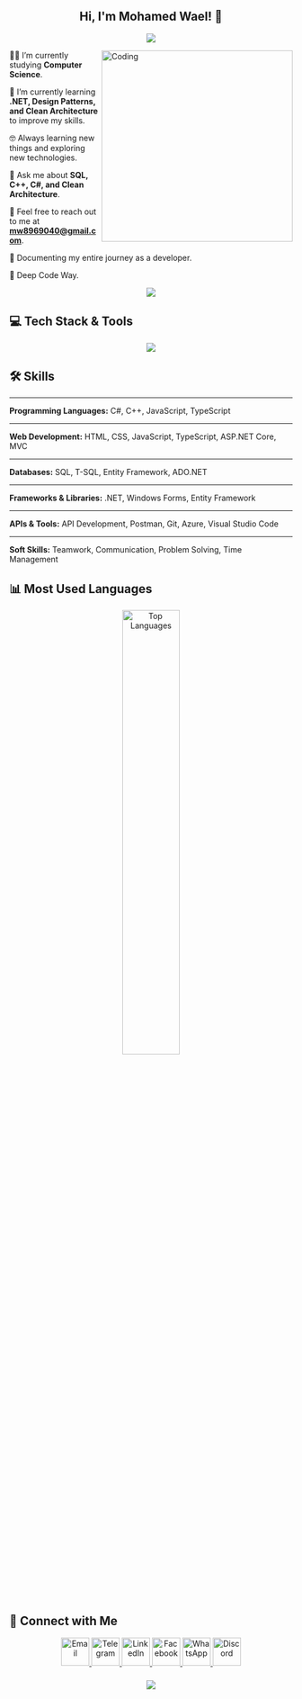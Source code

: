 <h2 align="center">Hi, I'm Mohamed Wael! 👋</h2>

<!-- Typing SVG by DenverCoder1 - https://github.com/DenverCoder1/readme-typing-svg -->
<p align="center">
  <a href="https://github.com/DenverCoder1/readme-typing-svg">
    <img src="https://readme-typing-svg.herokuapp.com/?lines=Software+Engineer;.NET+Developer;Always+Learning+New+Things&font=Fira+Code&center=true&width=500&height=50&color=2F81F7&vCenter=true&size=22">
  </a>
</p>

<img src="https://github.com/lambiengcode/lambiengcode/blob/main/gif/dash.gif?raw=true" width="340px" align="right" alt="Coding">

👨‍🎓 I’m currently studying **Computer Science**.

🌱 I’m currently learning **.NET, Design Patterns, and Clean Architecture** to improve my skills.

🤓 Always learning new things and exploring new technologies.

💬 Ask me about **SQL, C++, C#, and Clean Architecture**.

📧 Feel free to reach out to me at **mw8969040@gmail.com**.

📄 Documenting my entire journey as a developer.

🫡 Deep Code Way.

<div align="center">
    <img src="https://user-images.githubusercontent.com/73097560/115834477-dbab4500-a447-11eb-908a-139a6edaec5c.gif" />
</div>

## 💻 Tech Stack & Tools

<div align="center"> 
  <a href="#"> 
    <img src="https://skillicons.dev/icons?i=csharp,cpp,dotnet,git,postman,vscode,azure,sql,html,css,js,ts&theme=dark" /> 
  </a> 
</div>

<h2>🛠️ Skills</h2>

<hr>

<p><strong>Programming Languages:</strong> C#, C++, JavaScript, TypeScript</p>

<hr>

<p><strong>Web Development:</strong> HTML, CSS, JavaScript, TypeScript, ASP.NET Core, MVC</p>

<hr>

<p><strong>Databases:</strong> SQL, T-SQL, Entity Framework, ADO.NET</p>

<hr>

<p><strong>Frameworks & Libraries:</strong> .NET, Windows Forms, Entity Framework</p>

<hr>

<p><strong>APIs & Tools:</strong> API Development, Postman, Git, Azure, Visual Studio Code</p>

<hr>

<p><strong>Soft Skills:</strong> Teamwork, Communication, Problem Solving, Time Management</p>

## 📊 Most Used Languages

<div align="center">
  <img src="https://github-readme-stats.vercel.app/api/top-langs/?username=YourGitHubUsername&layout=compact&theme=radical&langs_count=6&hide=html,css" alt="Top Languages" width="45%">
</div>

## 💌 Connect with Me

<p align="center">
  <a href="mailto:mw8969040@gmail.com">
    <img src="https://img.icons8.com/fluent/48/000000/gmail.png" width="50" height="50" alt="Email">
  </a>
  <a href="https://t.me/MohamedWaelAkl29">
    <img src="https://img.icons8.com/color/48/000000/telegram-app--v1.png" width="50" height="50" alt="Telegram">
  </a>
  <a href="https://www.linkedin.com/in/mohamed-wael-855340278">
    <img src="https://img.icons8.com/fluent/48/000000/linkedin.png" width="50" height="50" alt="LinkedIn">
  </a>
  <a href="https://www.facebook.com/mohamedwael.akil">
    <img src="https://img.icons8.com/fluency/48/000000/facebook.png" width="50" height="50" alt="Facebook">
  </a>
  <a href="https://wa.me/201029748721">
    <img src="https://img.icons8.com/color/48/000000/whatsapp--v1.png" width="50" height="50" alt="WhatsApp">
  </a>
  <a href="https://discord.com/users/mohamedwael03717">
    <img src="https://img.icons8.com/doodle/48/fa314a/discord-logo.png" width="50" height="50" alt="Discord">
  </a>
</p>

<h3 align="center">
    <img src="https://readme-typing-svg.herokuapp.com/?font=Righteous&size=25&center=true&vCenter=true&width=500&height=70&duration=4000&lines=Thanks+for+visiting!+❤️;I'm+a+Lifelong+Learner">
</h3>
